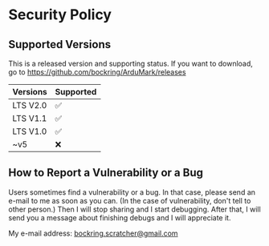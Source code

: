 # Security Policy

## Supported Versions

This is a released version and supporting status.
If you want to download, go to https://github.com/bockring/ArduMark/releases

| Versions | Supported          |
| -------- | ------------------ |
| LTS V2.0 | :white_check_mark: |
| LTS V1.1 | :white_check_mark: |
| LTS V1.0 | :white_check_mark: |
|    ~v5   |        :x:         |

## How to Report a Vulnerability or a Bug

Users sometimes find a vulnerability or a bug. In that case, please send an e-mail to me as soon as you can. (In the case of vulnerability, don't tell to other person.)
Then I will stop sharing and I start debugging. After that, I will send you a message about finishing debugs and I will appreciate it.

My e-mail address: bockring.scratcher@gmail.com
